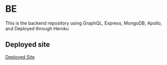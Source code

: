 # BE
This is the backend repository using GraphQL, Express, MongoDB, Apollo, and Deployed through Heroku

## Deployed site
[Deployed Site](https://miwi-be.herokuapp.com/)
